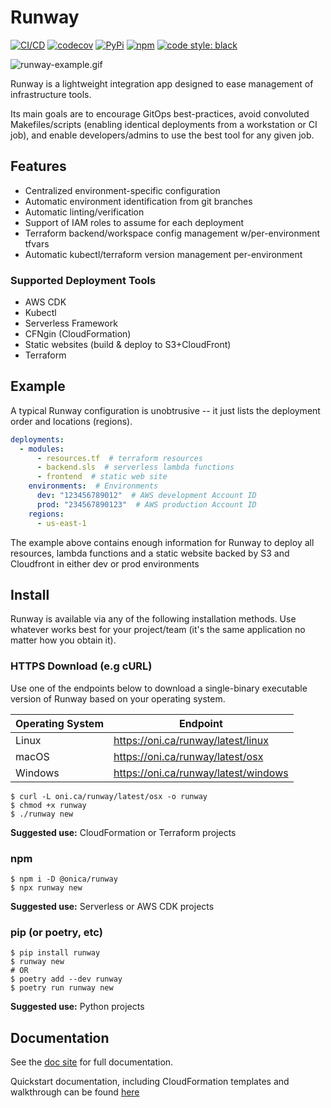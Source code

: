# Runway

[![CI/CD](https://github.com/onicagroup/runway/workflows/CI/CD/badge.svg?branch=master)](https://github.com/onicagroup/runway/actions?query=workflow%3ACI%2FCD)
[![codecov](https://codecov.io/gh/onicagroup/runway/branch/master/graph/badge.svg?token=Ku28I0RY80)](https://codecov.io/gh/onicagroup/runway)
[![PyPi](https://img.shields.io/pypi/v/runway?style=flat)](https://pypi.org/project/runway/)
[![npm](https://img.shields.io/npm/v/@onica/runway?style=flat)](https://www.npmjs.com/package/@onica/runway)
[![code style: black](https://img.shields.io/badge/code%20style-black-000000.svg?style=flat)](https://github.com/psf/black)

![runway-example.gif](https://raw.githubusercontent.com/onicagroup/runway/master/docs/source/images/runway-example.gif)

Runway is a lightweight integration app designed to ease management of infrastructure tools.

Its main goals are to encourage GitOps best-practices, avoid convoluted Makefiles/scripts (enabling identical deployments from a workstation or CI job), and enable developers/admins to use the best tool for any given job.

## Features

- Centralized environment-specific configuration
- Automatic environment identification from git branches
- Automatic linting/verification
- Support of IAM roles to assume for each deployment
- Terraform backend/workspace config management w/per-environment tfvars
- Automatic kubectl/terraform version management per-environment

### Supported Deployment Tools

- AWS CDK
- Kubectl
- Serverless Framework
- CFNgin (CloudFormation)
- Static websites (build & deploy to S3+CloudFront)
- Terraform

## Example

A typical Runway configuration is unobtrusive -- it just lists the deployment order and locations (regions).

```yml
deployments:
  - modules:
      - resources.tf  # terraform resources
      - backend.sls  # serverless lambda functions
      - frontend  # static web site
    environments:  # Environments
      dev: "123456789012"  # AWS development Account ID
      prod: "234567890123"  # AWS production Account ID
    regions:
      - us-east-1
```

The example above contains enough information for Runway to deploy all resources, lambda functions and a static website backed by S3 and Cloudfront in either dev or prod environments

## Install

Runway is available via any of the following installation methods. Use whatever works best for your project/team (it's the same application no matter how you obtain it).

### HTTPS Download (e.g cURL)

Use one of the endpoints below to download a single-binary executable version of Runway based on your operating system.

| Operating System | Endpoint                               |
| ---------------- | -------------------------------------- |
| Linux            | <https://oni.ca/runway/latest/linux>   |
| macOS            | <https://oni.ca/runway/latest/osx>     |
| Windows          | <https://oni.ca/runway/latest/windows> |

```shell
$ curl -L oni.ca/runway/latest/osx -o runway
$ chmod +x runway
$ ./runway new
```

**Suggested use:** CloudFormation or Terraform projects

### npm

```shell
$ npm i -D @onica/runway
$ npx runway new
```

**Suggested use:** Serverless or AWS CDK projects

### pip (or poetry, etc)

```shell
$ pip install runway
$ runway new
# OR
$ poetry add --dev runway
$ poetry run runway new
```

**Suggested use:** Python projects

## Documentation

See the [doc site](https://docs.onica.com/projects/runway) for full documentation.

Quickstart documentation, including CloudFormation templates and walkthrough can be found [here](https://docs.onica.com/projects/runway/page/quickstart/index.html)
